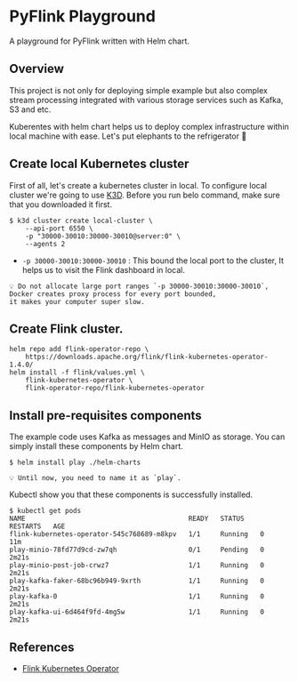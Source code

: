 # PyFlink Playground
A playground for PyFlink written with Helm chart.

## Overview
This project is not only for deploying simple example but also complex stream processing integrated with various storage services such as Kafka, S3 and etc.

Kuberentes with helm chart helps us to deploy complex infrastructure within local machine with ease. Let's put elephants to the refrigerator 🚀

## Create local Kubernetes cluster
First of all, let's create a kubernetes cluster in local. To configure local cluster we're going to use [K3D](https://k3d.io/v5.4.9/#installation). Before you run belo command, make sure that you downloaded it first.

```shell
$ k3d cluster create local-cluster \
    --api-port 6550 \
    -p "30000-30010:30000-30010@server:0" \
    --agents 2
```

- `-p 30000-30010:30000-30010` : This bound the local port to the cluster, It helps us to visit the Flink dashboard in local.

```
💡 Do not allocate large port ranges `-p 30000-30010:30000-30010`, 
Docker creates proxy process for every port bounded, 
it makes your computer super slow.
```

## Create Flink cluster.
```shell
helm repo add flink-operator-repo \
    https://downloads.apache.org/flink/flink-kubernetes-operator-1.4.0/
helm install -f flink/values.yml \
    flink-kubernetes-operator \
    flink-operator-repo/flink-kubernetes-operator
```

## Install pre-requisites components
The example code uses Kafka as messages and MinIO as storage. You can simply install these components by Helm chart.

```shell
$ helm install play ./helm-charts
```

```
💡 Until now, you need to name it as `play`.
```

Kubectl show you that these components is successfully installed.

```shell
$ kubectl get pods
NAME                                         READY   STATUS    RESTARTS   AGE
flink-kubernetes-operator-545c768689-m8kpv   1/1     Running   0          11m
play-minio-78fd77d9cd-zw7qh                  0/1     Pending   0          2m21s
play-minio-post-job-crwz7                    1/1     Running   0          2m21s
play-kafka-faker-68bc96b949-9xrth            1/1     Running   0          2m21s
play-kafka-0                                 1/1     Running   0          2m21s
play-kafka-ui-6d464f9fd-4mg5w                1/1     Running   0          2m21s
```

## References
- [Flink Kubernetes Operator](https://github.com/apache/flink-kubernetes-operator)
